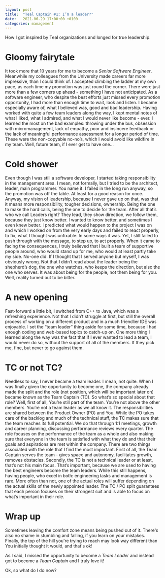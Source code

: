 ```yaml
---
layout: post
title:  "Teal Captain #1: I’m a leader?"
date:   2021-06-29 17:00:00 +0100
categories: management
---
```


How I got inspired by Teal organizations and longed for true leadership.

# Gloomy fairytale

It took more that 10 years for me to become a _Senior Software Engineer_. Meanwhile my colleagues from the University made careers far more impressive, than I could think of. I accepted climbing the ladder at my own pace, as each time my promotion was just round the corner. There were just more than a few corners up ahead - something I have not anticipated. As a software engineer, who despite the best efforts just missed every promotion opportunity, I had more than enough time to wait, look and listen. I became especially aware of, what I believed was, good and bad leadership. Having worked with quite a few team leaders along the way, I kept mental notes of what I liked, what I admired, and what I would never like become - ever. I learned the most on the bad examples: throwing under the bus, obsession with micromanagement, lack of empathy, poor and insincere feedback or the lack of meaningful performance assessment for a longer period of time. These were the non-copyable no-no’s, which I would avoid like wildfire in my team. Well, future team, if I ever get to have one...

# Cold shower

Even though I was still a software developer, I started taking responsibility in the management area. I mean, not formally, but I tried to be the architect, leader, main programmer. You name it. I failed in the long run anyway, so the promotion was off the table. At least for a good reason for once. Anyway, my vision of leadership, because I never gave up on that, was that it means more responsibility, tougher decisions, ownership. Being the one to make the hard calls, being the one to decide for the team. After all that’s who we call Leaders right? They lead, they show direction, we follow them, because they just know better. I wanted to know better, and sometimes I even knew better. I predicted what would happen to the project I was on and which I worked on from the very early days and failed to react properly, to fix, what I thought was unfixable. In some ways it was. Yet, I still failed to push through with the message, to step up, to act properly. When it came to facing the consequences, I truly believed that I built a team of supportive people around, who would stand up for me, who would at least partly take my side. No-one did. If I thought that I served anyone but myself, I was obviously wrong. Not that I didn’t read about the leader being the shepherd’s dog, the one who watches, who keeps the direction, but also the one who serves. It was about being for the people, not them being for you. Well, reality turned out to be bitter.

# A new opening

Fast-forward a little bit, I switched from C++ to Java, which was a refreshing experience. Not that I didn’t struggle at first, but still the overall process of working on a different product and in a much friendlier IDE was enjoyable. I set the “team leader” thing aside for some time, because I had enough coding and web-based topics to catch-up on. One more thing I learned along the way was the fact that if I ever wanted to lead a team, I would never do so, without the support of all of the members. If they pick me, fine, but never to go against them.

# TC or not TC?

Needless to say, I never became a team leader. I mean, not quite. When I was finally given the opportunity to become one, the company already made the split and the role (not position, which will be important later on) became known as the Team Captain (TC). So what’s so special about that role? Well, first of all, You’re still part of the team. You’re not above the other members. You’re not a team leader as we all know it. The responsibilities are shared between the Product Owner (PO) and You. While the PO takes care of the backlog and much of the technical stuff, the TC makes sure that the team reaches its full potential. We do that through 1:1 meetings, growth and career planning, discussing performance reviews every quarter. The role focuses on the performance of the team as a whole and also making sure that everyone in the team is satisfied with what they do and that their goals and aspirations are met within the company. There are two things associated with the role that I find the most important. First of all, the Team Captain serves the team - gives space and autonomy, facilitates growth, removes obstacles. Secondly, the TC is not a technical leader or at least, that’s not his main focus. That’s important, because we are used to having the best engineers become the team leaders. While this still happens, having people, who excel in both: engineering tasks and management is rare. More often than not, one of the actual roles will suffer depending on the actual skills of the newly appointed leader. The TC / PO split guarantees that each person focuses on their strongest suit and is able to focus on what’s important in their role.

# Wrap up

Sometimes leaving the comfort zone means being pushed out of it. There's also no shame in stumbling and falling, if you learn on your mistakes. Finally, the top of the hill you're trying to reach may look way different than You initially thought it would, and that's ok!

As I said, I missed the opportunity to become a _Team Leader_ and instead got to become a _Team Captain_ and I truly love it!

Ok, so what do I do now?
